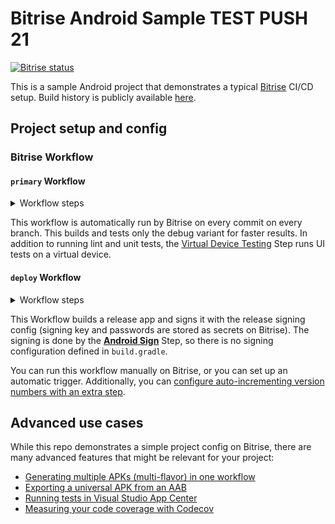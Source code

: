 # Bitrise Android Sample TEST PUSH 21

[![Bitrise status](https://app.bitrise.io/app/126b7fcfb72b97b4/status.svg?token=h4grjIEASivj7z_plB9zGg&branch=main)](https://app.bitrise.io/app/126b7fcfb72b97b4)

This is a sample Android project that demonstrates a typical [Bitrise](https://bitrise.io) CI/CD setup. Build history is publicly available [here](https://app.bitrise.io/app/126b7fcfb72b97b4#/builds).

## Project setup and config

### Bitrise Workflow

#### `primary` Workflow

<details>
<summary>Workflow steps</summary>

![Primary workflow](docs/workflow-primary.png)
</details>

This workflow is automatically run by Bitrise on every commit on every branch. This builds and tests only the debug variant for faster results. In addition to running lint and unit tests, the [Virtual Device Testing](https://www.bitrise.io/integrations/steps/virtual-device-testing-for-android) Step runs UI tests on a virtual device.

#### `deploy` Workflow
<details>
<summary>Workflow steps</summary>

![Deploy workflow](docs/workflow-deploy.png)
</details>

This Workflow builds a release app and signs it with the release signing config (signing key and passwords are stored as secrets on Bitrise). The signing is done by the [**Android Sign**](https://www.bitrise.io/integrations/steps/sign-apk) Step, so there is no signing configuration defined in `build.gradle`.

You can run this workflow manually on Bitrise, or you can set up an automatic trigger. Additionally, you can [configure auto-incrementing version numbers with an extra step](https://devcenter.bitrise.io/builds/build-numbering-and-app-versioning/).

## Advanced use cases

While this repo demonstrates a simple project config on Bitrise, there are many advanced features that might be relevant for your project:

- [Generating multiple APKs (multi-flavor) in one workflow](https://devcenter.bitrise.io/deploy/android-deploy/generate-and-deploy-multiple-flavor-apks-in-a-single-workflow/)
- [Exporting a universal APK from an AAB](https://devcenter.bitrise.io/deploy/android-deploy/exporting-a-universal-apk-from-an-aab/)
- [Running tests in Visual Studio App Center](https://devcenter.bitrise.io/testing/run-your-tests-in-the-app-center/)
- [Measuring your code coverage with Codecov](https://devcenter.bitrise.io/testing/measuring-your-code-coverage-with-codecov/)
